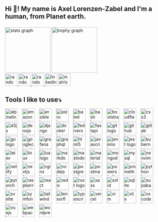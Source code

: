 <!--
**axza/axza** is a ✨ _special_ ✨ repository because its `README.md` (this file) appears on your GitHub profile.

Here are some ideas to get you started:

- 🔭 I’m currently working on ...
- 🌱 I’m currently learning ...
- 👯 I’m looking to collaborate on ...
- 🤔 I’m looking for help with ...
- 💬 Ask me about ...
- 📫 How to reach me: ...
- 😄 Pronouns: ...
- ⚡ Fun fact: ...
-->

<h2 align="left">Hi 🖖! My name is Axel Lorenzen-Zabel and I'm a human, from Planet earth.</h2>

###

<div align="left">
  <img src="https://github-readme-stats.vercel.app/api?username=axza&hide_title=false&hide_rank=false&show_icons=true&include_all_commits=true&count_private=true&disable_animations=false&theme=github_dark&locale=en&hide_border=false&show=prs_merged,prs_merged_percentage" height="150" alt="stats graph"  />
  <img src="https://github-profile-trophy.vercel.app?username=axza&theme=gitdimmed&no-bg=true&column=2&no-frame=true&rank=S,AAA,AA,A,BBB,BB,B" height="150" alt="trophy graph"  />
</div>

<div align="left">
  <a href="https://axell.de" target="_blank">
    <img src="https://img.shields.io/static/v1?message=axell.de&logo=codesandbox&label=&color=040404&logoColor=b4da55&labelColor=&style=for-the-badge" height="40" alt="random logo"  />
  </a>
  <a href="ALZ_CV2024_deDE_github.pdf" target="_blank">
    <img src="https://img.shields.io/static/v1?message=ALZ_CV2024_DE&logo=codesandbox&label=&color=040404&logoColor=b4da55&labelColor=&style=for-the-badge" height="40" alt="random logo"  />
  </a>
  <a href="ALZ_CV2024_enEN_github.pdf" target="_blank">
    <img src="https://img.shields.io/static/v1?message=ALZ_CV2024_EN&logo=codesandbox&label=&color=040404&logoColor=b4da55&labelColor=&style=for-the-badge" height="40" alt="random logo"  />
  </a>
  <a href="https://www.linkedin.com/in/axellorenzen-zabel/" target="_blank">
  <img src="https://img.shields.io/static/v1?message=LinkedIn&logo=linkedin&label=&color=0077B5&logoColor=white&labelColor=&style=for-the-badge" height="40" alt="linkedin logo"  /></a>
  <!--<a href="oeLLph_137" target="_blank">
  </a>-->
    <img src="https://img.shields.io/static/v1?message=Matrix&logo=matrix&label=&color=000000&logoColor=white&labelColor=&style=for-the-badge" height="40" alt="matrix logo"  />
</div>

###

<div align="left">
  <h2>Tools I like to use⤵️</h2>
  <img src="https://skillicons.dev/icons?i=alpinejs" height="42" alt="alpinelinux logo"  />
  <img width="6" />
  <img src="https://skillicons.dev/icons?i=aws" height="42" alt="amazonwebservices logo"  />
  <img width="6" />
  <img src="https://skillicons.dev/icons?i=ansible" height="42" alt="ansible logo"  />
  <img width="6" />
  <img src="https://skillicons.dev/icons?i=astro" height="42" alt="astro logo"  />
  <img width="6" />
  <img src="https://skillicons.dev/icons?i=babel" height="42" alt="babel logo"  />
  <img width="6" />
  <img src="https://skillicons.dev/icons?i=bash" height="42" alt="bash logo"  />
  <img width="6" />
  <img src="https://skillicons.dev/icons?i=bootstrap" height="42" alt="bootstrap logo"  />
  <img width="6" />
  <img src="https://skillicons.dev/icons?i=cloudflare" height="42" alt="cloudflare logo"  />
  <img width="6" />
  <img src="https://skillicons.dev/icons?i=css" height="42" alt="css3 logo"  />
  <img width="6" />
  <img src="https://skillicons.dev/icons?i=d3" height="42" alt="d3js logo"  />
  <img width="6" />
  <img src="https://skillicons.dev/icons?i=deno" height="42" alt="denojs logo"  />
  <img width="6" />
  <img src="https://skillicons.dev/icons?i=django" height="42" alt="django logo"  />
  <img width="6" />
  <img src="https://skillicons.dev/icons?i=docker" height="42" alt="docker logo"  />
  <img width="6" />
  <img src="https://skillicons.dev/icons?i=fediverse" height="42" alt="fediverse logo"  />
  <img width="6" />
  <img src="https://skillicons.dev/icons?i=fastapi" height="42" alt="fastapi logo"  />
  <img width="6" />
  <img src="https://skillicons.dev/icons?i=git" height="42" alt="git logo"  />
  <img width="6" />
  <img src="https://skillicons.dev/icons?i=github" height="42" alt="github logo"  />
  <img width="6" />
  <img src="https://skillicons.dev/icons?i=gitlab" height="42" alt="gitlab logo"  />
  <img width="6" />
  <img src="https://skillicons.dev/icons?i=go" height="42" alt="go logo"  />
  <img width="6" />
  <img src="https://skillicons.dev/icons?i=gcp" height="42" alt="googlecloud logo"  />
  <img width="6" />
  <img src="https://skillicons.dev/icons?i=grafana" height="42" alt="grafana logo"  />
  <img width="6" />
  <img src="https://skillicons.dev/icons?i=graphql" height="42" alt="graphql logo"  />
  <img width="6" />
  <img src="https://skillicons.dev/icons?i=html" height="42" alt="html5 logo"  />
  <img width="6" />
  <img src="https://skillicons.dev/icons?i=js" height="42" alt="javascript logo"  />
  <img width="6" />
  <img src="https://skillicons.dev/icons?i=jenkins" height="42" alt="jenkins logo"  />
  <img width="6" />
  <img src="https://skillicons.dev/icons?i=jest" height="42" alt="jest logo"  />
  <img width="6" />
  <img src="https://skillicons.dev/icons?i=kubernetes" height="42" alt="kubernetes logo"  />
  <img width="6" />
  <img src="https://skillicons.dev/icons?i=latex" height="42" alt="latex logo"  />
  <img width="6" />
  <img src="https://skillicons.dev/icons?i=linux" height="42" alt="linux logo"  />
  <img width="6" />
  <img src="https://skillicons.dev/icons?i=lua" height="42" alt="lua logo"  />
  <img width="6" />
  <img src="https://skillicons.dev/icons?i=md" height="42" alt="markdown logo"  />
  <img width="6" />
  <img src="https://skillicons.dev/icons?i=mastodon" height="42" alt="mastodon logo"  />
  <img width="6" />
  <img src="https://skillicons.dev/icons?i=materialui" height="42" alt="materialui logo"  />
  <img width="6" />
  <img src="https://skillicons.dev/icons?i=mongodb" height="42" alt="mongodb logo"  />
  <img width="6" />
  <img src="https://skillicons.dev/icons?i=mysql" height="42" alt="mysql logo"  />
  <img width="6" />
  <img src="https://skillicons.dev/icons?i=neovim" height="42" alt="neovim logo"  />
  <img width="6" />
  <img src="https://skillicons.dev/icons?i=netlify" height="42" alt="netlify logo"  />
  <img width="6" />
  <img src="https://skillicons.dev/icons?i=nextjs" height="42" alt="nextjs logo"  />
  <img width="6" />
  <img src="https://skillicons.dev/icons?i=nginx" height="42" alt="nginx logo"  />
  <img width="6" />
  <img src="https://skillicons.dev/icons?i=nodejs" height="42" alt="nodejs logo"  />
  <img width="6" />
  <img src="https://skillicons.dev/icons?i=postgres" height="42" alt="postgresql logo"  />
  <img width="6" />
  <img src="https://skillicons.dev/icons?i=postman" height="42" alt="postman logo"  />
  <img width="6" />
  <img src="https://skillicons.dev/icons?i=powershell" height="42" alt="powershell logo"  />
  <img width="6" />
  <img src="https://skillicons.dev/icons?i=prometheus" height="42" alt="prometheus logo"  />
  <img width="6" />
  <img src="https://skillicons.dev/icons?i=py" height="42" alt="python logo"  />
  <img width="6" />
  <img src="https://skillicons.dev/icons?i=pytorch" height="42" alt="pytorch logo"  />
  <img width="6" />
  <img src="https://skillicons.dev/icons?i=raspberrypi" height="42" alt="raspberrypi logo"  />
  <img width="6" />
  <img src="https://skillicons.dev/icons?i=react" height="42" alt="react logo"  />
  <img width="6" />
  <img src="https://skillicons.dev/icons?i=redis" height="42" alt="redis logo"  />
  <img width="6" />
  <img src="https://skillicons.dev/icons?i=rust" height="42" alt="rust logo"  />
  <img width="6" />
  <img src="https://skillicons.dev/icons?i=sass" height="42" alt="sass logo"  />
  <img width="6" />
  <img src="https://skillicons.dev/icons?i=solidjs" height="42" alt="solid logo"  />
  <img width="6" />
  <img src="https://skillicons.dev/icons?i=sqlite" height="42" alt="sqlite logo"  />
  <img width="6" />
  <img src="https://skillicons.dev/icons?i=supabase" height="42" alt="supabase logo"  />
  <img width="6" />
  <img src="https://skillicons.dev/icons?i=svelte" height="42" alt="svelte logo"  />
  <img width="6" />
  <img src="https://skillicons.dev/icons?i=symfony" height="42" alt="symfony logo"  />
  <img width="6" />
  <img src="https://skillicons.dev/icons?i=tailwind" height="42" alt="tailwindcss logo"  />
  <img width="6" />
  <img src="https://skillicons.dev/icons?i=tensorflow" height="42" alt="tensorflow logo"  />
  <img width="6" />
  <img src="https://skillicons.dev/icons?i=ts" height="42" alt="typescript logo"  />
  <img width="6" />
  <img src="https://skillicons.dev/icons?i=vercel" height="42" alt="vercel logo"  />
  <img width="6" />
  <img src="https://skillicons.dev/icons?i=vim" height="42" alt="vim logo"  />
  <img width="6" />
  <img src="https://skillicons.dev/icons?i=vite" height="42" alt="vite logo"  />
  <img width="6" />
  <img src="https://skillicons.dev/icons?i=vscode" height="42" alt="vscode logo"  />
  <img width="6" />
  <img src="https://skillicons.dev/icons?i=vue" height="42" alt="vuejs logo"  />
  <img width="6" />
  <img src="https://skillicons.dev/icons?i=webpack" height="42" alt="webpack logo"  />
  <img width="6" />
  <img src="https://skillicons.dev/icons?i=wordpress" height="42" alt="wordpress logo"  />
</div>

